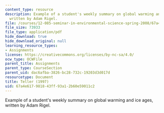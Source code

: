 ```yaml
---
content_type: resource
description: Example of a student's weekly summary on global warming and ice ages,
  written by Adam Rigel.
file: /courses/12-085-seminar-in-environmental-science-spring-2008/67a4e617981843ff93a12b60e59011c2_rigel_w3.pdf
file_size: 73933
file_type: application/pdf
hide_download: true
hide_download_original: null
learning_resource_types:
- Assignments
license: https://creativecommons.org/licenses/by-nc-sa/4.0/
ocw_type: OCWFile
parent_title: Assignments
parent_type: CourseSection
parent_uid: dac6afba-3826-bc28-732c-19203d3d017d
resourcetype: Document
title: Teller (1997)
uid: 67a4e617-9818-43ff-93a1-2b60e59011c2
---
```

Example of a student's weekly summary on global warming and ice ages, written by Adam Rigel.